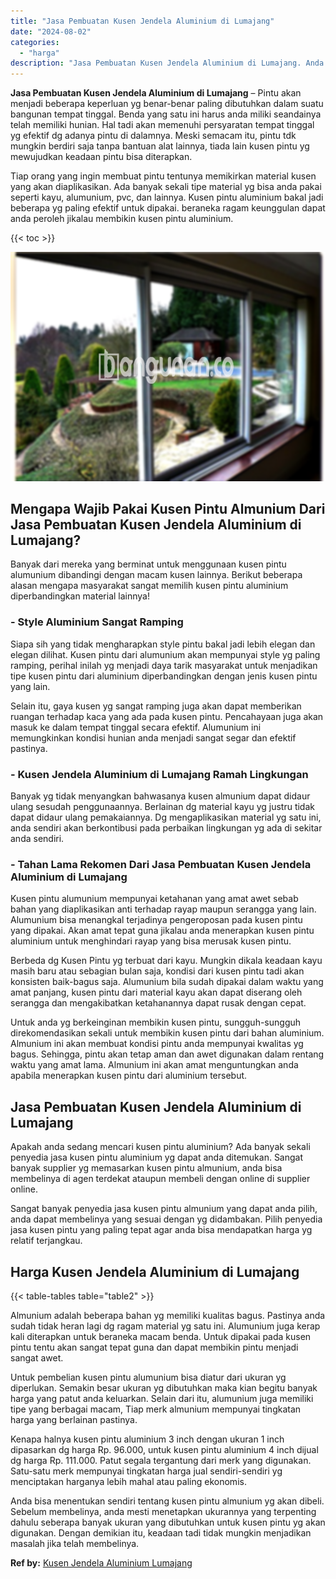 ```yaml
---
title: "Jasa Pembuatan Kusen Jendela Aluminium di Lumajang"
date: "2024-08-02"
categories: 
  - "harga"
description: "Jasa Pembuatan Kusen Jendela Aluminium di Lumajang. Anda bisa menentukan sendiri tentang kusen pintu almunium yg akan dibeli. Sebelum membelinya, anda mesti..."
---
```


**Jasa Pembuatan Kusen Jendela Aluminium di Lumajang** – Pintu akan menjadi beberapa keperluan yg benar-benar paling dibutuhkan dalam suatu bangunan tempat tinggal. Benda yang satu ini harus anda miliki seandainya telah memiliki hunian. Hal tadi akan memenuhi persyaratan tempat tinggal yg efektif dg adanya pintu di dalamnya. Meski semacam itu, pintu tdk mungkin berdiri saja tanpa bantuan alat lainnya, tiada lain kusen pintu yg mewujudkan keadaan pintu bisa diterapkan.

Tiap orang yang ingin membuat pintu tentunya memikirkan material kusen yang akan diaplikasikan. Ada banyak sekali tipe material yg bisa anda pakai seperti kayu, alumunium, pvc, dan lainnya. Kusen pintu aluminium bakal jadi beberapa yg paling efektif untuk dipakai. beraneka ragam keunggulan dapat anda peroleh jikalau membikin kusen pintu aluminium.

{{< toc >}}

![Jasa Pembuatan Kusen Jendela Aluminium di Lumajang](/images/harga-kusen-jendela-alumunium-23.png)

## Mengapa Wajib Pakai Kusen Pintu Almunium Dari Jasa Pembuatan Kusen Jendela Aluminium di Lumajang?

Banyak dari mereka yang berminat untuk menggunaan kusen pintu alumunium dibandingi dengan macam kusen lainnya. Berikut beberapa alasan mengapa masyarakat sangat memilih kusen pintu aluminium diperbandingkan material lainnya!

### \- Style Aluminium Sangat Ramping

Siapa sih yang tidak mengharapkan style pintu bakal jadi lebih elegan dan elegan dilihat. Kusen pintu dari alumunium akan mempunyai style yg paling ramping, perihal inilah yg menjadi daya tarik masyarakat untuk menjadikan tipe kusen pintu dari aluminium diperbandingkan dengan jenis kusen pintu yang lain.

Selain itu, gaya kusen yg sangat ramping juga akan dapat memberikan ruangan terhadap kaca yang ada pada kusen pintu. Pencahayaan juga akan masuk ke dalam tempat tinggal secara efektif. Alumunium ini memungkinkan kondisi hunian anda menjadi sangat segar dan efektif pastinya.

### \- Kusen Jendela Aluminium di Lumajang Ramah Lingkungan

Banyak yg tidak menyangkan bahwasanya kusen almunium dapat didaur ulang sesudah penggunaannya. Berlainan dg material kayu yg justru tidak dapat didaur ulang pemakaiannya. Dg mengaplikasikan material yg satu ini, anda sendiri akan berkontibusi pada perbaikan lingkungan yg ada di sekitar anda sendiri.

### \- Tahan Lama Rekomen Dari Jasa Pembuatan Kusen Jendela Aluminium di Lumajang

Kusen pintu alumunium mempunyai ketahanan yang amat awet sebab bahan yang diaplikasikan anti terhadap rayap maupun serangga yang lain. Alumunium bisa menangkal terjadinya pengeroposan pada kusen pintu yang dipakai. Akan amat tepat guna jikalau anda menerapkan kusen pintu aluminium untuk menghindari rayap yang bisa merusak kusen pintu.

Berbeda dg Kusen Pintu yg terbuat dari kayu. Mungkin dikala keadaan kayu masih baru atau sebagian bulan saja, kondisi dari kusen pintu tadi akan konsisten baik-bagus saja. Alumunium bila sudah dipakai dalam waktu yang amat panjang, kusen pintu dari material kayu akan dapat diserang oleh serangga dan mengakibatkan ketahanannya dapat rusak dengan cepat.

Untuk anda yg berkeinginan membikin kusen pintu, sungguh-sungguh direkomendasikan sekali untuk membikin kusen pintu dari bahan aluminium. Almunium ini akan membuat kondisi pintu anda mempunyai kwalitas yg bagus. Sehingga, pintu akan tetap aman dan awet digunakan dalam rentang waktu yang amat lama. Almunium ini akan amat menguntungkan anda apabila menerapkan kusen pintu dari aluminium tersebut.

## Jasa Pembuatan Kusen Jendela Aluminium di Lumajang

Apakah anda sedang mencari kusen pintu aluminium? Ada banyak sekali penyedia jasa kusen pintu aluminium yg dapat anda ditemukan. Sangat banyak supplier yg memasarkan kusen pintu almunium, anda bisa membelinya di agen terdekat ataupun membeli dengan online di supplier online.

Sangat banyak penyedia jasa kusen pintu almunium yang dapat anda pilih, anda dapat membelinya yang sesuai dengan yg didambakan. Pilih penyedia jasa kusen pintu yang paling tepat agar anda bisa mendapatkan harga yg relatif terjangkau.

## Harga Kusen Jendela Aluminium di Lumajang

{{< table-tables table="table2" >}}

Almunium adalah beberapa bahan yg memiliki kualitas bagus. Pastinya anda sudah tidak heran lagi dg ragam material yg satu ini. Alumunium juga kerap kali diterapkan untuk beraneka macam benda. Untuk dipakai pada kusen pintu tentu akan sangat tepat guna dan dapat membikin pintu menjadi sangat awet.

Untuk pembelian kusen pintu alumunium bisa diatur dari ukuran yg diperlukan. Semakin besar ukuran yg dibutuhkan maka kian begitu banyak harga yang patut anda keluarkan. Selain dari itu, alumunium juga memiliki tipe yang berbagai macam, Tiap merk almunium mempunyai tingkatan harga yang berlainan pastinya.

Kenapa halnya kusen pintu aluminium 3 inch dengan ukuran 1 inch dipasarkan dg harga Rp. 96.000, untuk kusen pintu aluminium 4 inch dijual dg harga Rp. 111.000. Patut segala tergantung dari merk yang digunakan. Satu-satu merk mempunyai tingkatan harga jual sendiri-sendiri yg menciptakan harganya lebih mahal atau paling ekonomis.

Anda bisa menentukan sendiri tentang kusen pintu almunium yg akan dibeli. Sebelum membelinya, anda mesti menetapkan ukurannya yang terpenting dahulu seberapa banyak ukuran yang dibutuhkan untuk kusen pintu yg akan digunakan. Dengan demikian itu, keadaan tadi tidak mungkin menjadikan masalah jika telah membelinya.

**Ref by:** [Kusen Jendela Aluminium Lumajang](https://id.wikipedia.org/wiki/Kusen)
